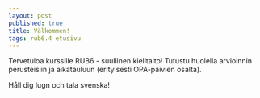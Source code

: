 ```yaml
---
layout: post
published: true
title: Välkommen!
tags: rub6.4 etusivu
---
```

Tervetuloa kurssille RUB6 - suullinen kielitaito! Tutustu huolella arvioinnin perusteisiin ja aikatauluun (erityisesti OPA-päivien osalta). 

Håll dig lugn och tala svenska!


